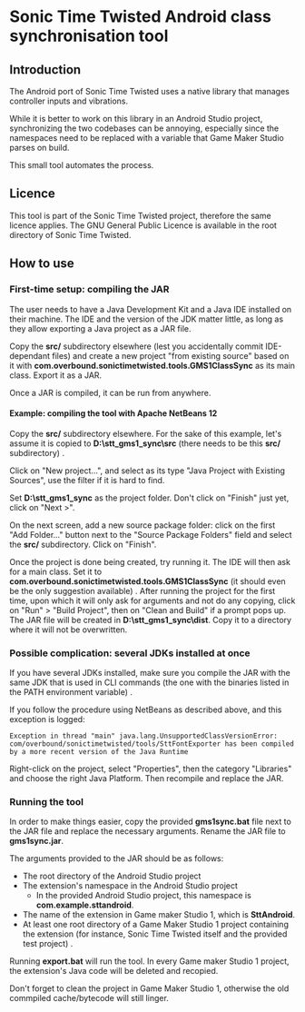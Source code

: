 # Sonic Time Twisted Android class synchronisation tool #

## Introduction ##

The Android port of Sonic Time Twisted uses a native library that manages controller inputs and vibrations.

While it is better to work on this library in an Android Studio project, synchronizing the two codebases can be annoying, especially since the namespaces need to be replaced with a variable that Game Maker Studio parses on build.

This small tool automates the process.

## Licence ##

This tool is part of the Sonic Time Twisted project, therefore the same licence applies. The GNU General Public Licence is available in the root directory of Sonic Time Twisted.

## How to use ##

### First-time setup: compiling the JAR ###

The user needs to have a Java Development Kit and a Java IDE installed on their machine. The IDE and the version of the JDK matter little, as long as they allow exporting a Java project as a JAR file.

Copy the **src/** subdirectory elsewhere (lest you accidentally commit IDE-dependant files) and create a new project "from existing source" based on it with **com.overbound.sonictimetwisted.tools.GMS1ClassSync** as its main class. Export it as a JAR.

Once a JAR is compiled, it can be run from anywhere.

#### Example: compiling the tool with Apache NetBeans 12 ###

Copy the **src/** subdirectory elsewhere. For the sake of this example, let's assume it is copied to **D:\stt_gms1_sync\src** (there needs to be this **src/** subdirectory) .

Click on "New project...", and select as its type "Java Project with Existing Sources", use the filter if it is hard to find.

Set **D:\stt_gms1_sync** as the project folder. Don't click on "Finish" just yet, click on "Next >".

On the next screen, add a new source package folder: click on the first "Add Folder..." button next to the "Source Package Folders" field and select the **src/** subdirectory. Click on "Finish".

Once the project is done being created, try running it. The IDE will then ask for a main class. Set it to **com.overbound.sonictimetwisted.tools.GMS1ClassSync** (it should even be the only suggestion available) . After running the project for the first time, upon which it will only ask for arguments and not do any copying, click on "Run" > "Build Project", then on "Clean and Build" if a prompt pops up. The JAR file will be created in **D:\stt_gms1_sync\dist**. Copy it to a directory where it will not be overwritten.

### Possible complication: several JDKs installed at once ###

If you have several JDKs installed, make sure you compile the JAR with the same JDK that is used in CLI commands (the one with the binaries listed in the PATH environment variable) .

If you follow the procedure using NetBeans as described above, and this exception is logged:
```
Exception in thread "main" java.lang.UnsupportedClassVersionError: com/overbound/sonictimetwisted/tools/SttFontExporter has been compiled by a more recent version of the Java Runtime
```
Right-click on the project, select "Properties", then the category "Libraries" and choose the right Java Platform. Then recompile and replace the JAR.

### Running the tool ###

In order to make things easier, copy the provided **gms1sync.bat** file next to the JAR file and replace the necessary arguments. Rename the JAR file to **gms1sync.jar**.

The arguments provided to the JAR should be as follows:
 - The root directory of the Android Studio project
 - The extension's namespace in the Android Studio project
   - In the provided Android Studio project, this namespace is **com.example.sttandroid**.
 - The name of the extension in Game maker Studio 1, which is **SttAndroid**.
 - At least one root directory of a Game Maker Studio 1 project containing the extension (for instance, Sonic Time Twisted itself and the provided test project) .

Running **export.bat** will run the tool. In every Game maker Studio 1 project, the extension's Java code will be deleted and recopied.

Don't forget to clean the project in Game Maker Studio 1, otherwise the old commpiled cache/bytecode will still linger.